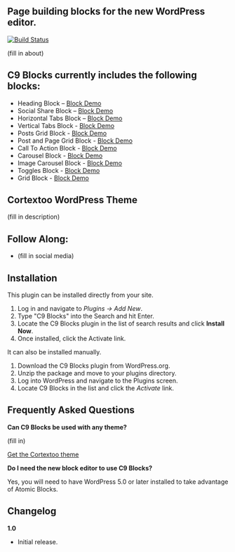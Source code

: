 ## Page building blocks for the new WordPress editor.

[![Build Status](https://travis-ci.org/covertnine/c9-blocks.svg?branch=master)](https://travis-ci.org/covertnine/c9-blocks)

(fill in about)

## C9 Blocks currently includes the following blocks:

* Heading Block  – [Block Demo]()
* Social Share Block  – [Block Demo]()
* Horizontal Tabs Block  – [Block Demo]()
* Vertical Tabs Block - [Block Demo]()
* Posts Grid Block - [Block Demo]()
* Post and Page Grid Block - [Block Demo]()
* Call To Action Block - [Block Demo]()
* Carousel Block - [Block Demo]()
* Image Carousel Block - [Block Demo]()
* Toggles Block - [Block Demo]()
* Grid Block - [Block Demo]()

## Cortextoo WordPress Theme
(fill in description)

## Follow Along:

* (fill in social media)

## Installation

This plugin can be installed directly from your site.

1. Log in and navigate to _Plugins &rarr; Add New_.
2. Type "C9 Blocks" into the Search and hit Enter.
3. Locate the C9 Blocks plugin in the list of search results and click **Install Now**.
4. Once installed, click the Activate link.

It can also be installed manually.

1. Download the C9 Blocks plugin from WordPress.org.
2. Unzip the package and move to your plugins directory.
3. Log into WordPress and navigate to the Plugins screen.
4. Locate C9 Blocks in the list and click the *Activate* link.

## Frequently Asked Questions

**Can C9 Blocks be used with any theme?**

(fill in)

[Get the Cortextoo theme]()

**Do I need the new block editor to use C9 Blocks?**

Yes, you will need to have WordPress 5.0 or later installed to take advantage of Atomic Blocks.

## Changelog

**1.0**
* Initial release.